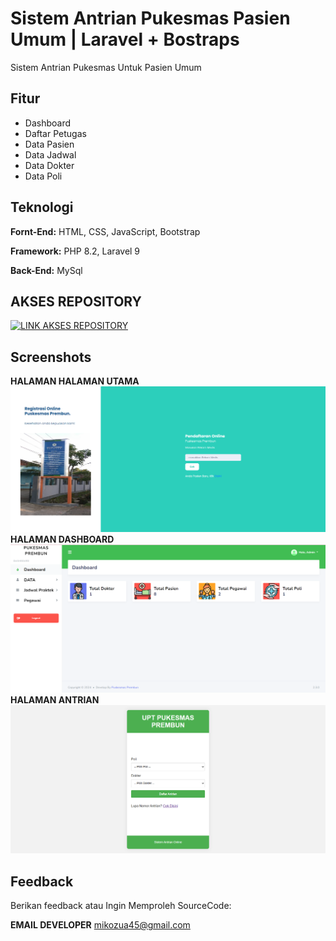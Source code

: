
# Sistem Antrian Pukesmas Pasien Umum | Laravel + Bostraps

Sistem Antrian Pukesmas Untuk Pasien Umum


## Fitur

- Dashboard
- Daftar Petugas
- Data Pasien
- Data Jadwal
- Data Dokter
- Data Poli


## Teknologi

**Fornt-End:** HTML, CSS, JavaScript, Bootstrap 

**Framework:** PHP 8.2, Laravel 9

**Back-End:** MySql

## AKSES REPOSITORY

[![LINK AKSES REPOSITORY](https://img.shields.io/badge/AKSES-blue?style=for-the-badge&logo=github)](git@github.com:winnicodeofficial/LARAVEL-ANTRIAN-ONLINE-PUKESMAS.git)



## Screenshots

**HALAMAN HALAMAN UTAMA** 
![App Screenshot](screenshot/utama.png)
**HALAMAN DASHBOARD** 
![App Screenshot](screenshot/dashboard.png)
**HALAMAN ANTRIAN** 
![App Screenshot](screenshot/antrian.png)


## Feedback

Berikan feedback atau Ingin Memproleh SourceCode:


**EMAIL DEVELOPER**
mikozua45@gmail.com



